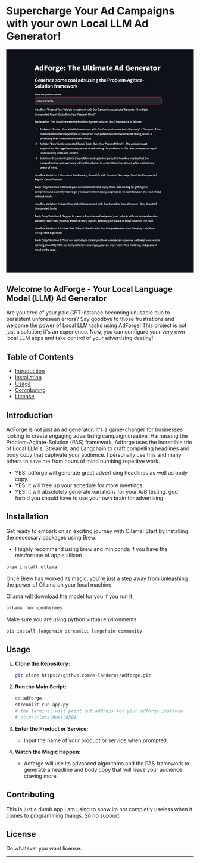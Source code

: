 # Supercharge Your Ad Campaigns with your own Local LLM Ad Generator!
[![Adforge](screenshot.png)](sample.mov)
<!-- ![Adforge in action](screenshot.png) -->

## Welcome to AdForge - Your Local Language Model (LLM) Ad Generator

Are you tired of your paid GPT instance becoming unusable due to persistent unforeseen errors? Say goodbye to those frustrations and welcome the power of Local LLM tasks using AdForge! This project is not just a solution; it's an experience. Now, you can configure your very own local LLM apps and take control of your advertising destiny!

## Table of Contents

- [Introduction](#introduction)
- [Installation](#installation)
- [Usage](#usage)
- [Contributing](#contributing)
- [License](#license)

## Introduction

AdForge is not just an ad generator; it's a game-changer for businesses looking to create engaging advertising campaign creative. Harnessing the Problem-Agitate-Solution (PAS) framework, Adforge uses the incredible trio of Local LLM's, Streamlit, and Langchain to craft compelling headlines and body copy that captivate your audience. I personally use this and many others to save me from hours of mind numbing repetitve work. 

- YES! adforge will generate great advertising headlines as well as body copy.
- YES! it will free up your schedule for more meetings.
- YES! it will absolutely generate variations for your A/B testing. god forbid you should have to use your own brain for advertising.

## Installation

Get ready to embark on an exciting journey with Ollama! Start by installing the necessary packages using Brew:
- I highly recommend using brew and miniconda if you have the mistfortune of apple silicon

```bash
brew install ollama
```

Once Brew has worked its magic, you're just a step away from unleashing the power of Ollama on your local machine.

Ollama will download the model for you if you run it.
```bash
ollama run openhermes
```

Make sure you are using python virtual environments. 
```bash
pip install langchain streamlit langchain-community
```

## Usage

1. **Clone the Repository:**
   ```bash
   git clone https://github.com/e-landeros/adforge.git
   ```

2. **Run the Main Script:**
   ```bash
   cd adforge
   streamlit run app.py
   # the terminal will print out address for your adforge instance
   # http://localhost:8501
   ```

3. **Enter the Product or Service:**
   - Input the name of your product or service when prompted.

4. **Watch the Magic Happen:**
   - Adforge will use its advanced algorithms and the PAS framework to generate a headline and body copy that will leave your audience craving more.

## Contributing

This is just a dumb app I am using to show im not completly useless when it comes to programming thangs. So no support.

## License

Do whatever you want license.

---
